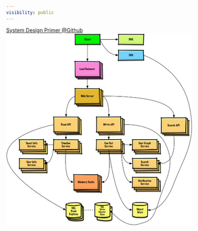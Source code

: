 ```yaml
---
visibility: public
---
```

[System Design Primer @Github](https://github.com/donnemartin/system-design-primer)
![](https://github.com/donnemartin/system-design-primer/raw/master/images/jrUBAF7.png)

